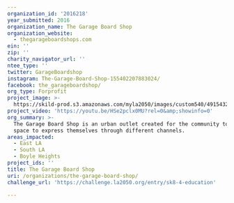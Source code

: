 ```yaml
---
organization_id: '2016218'
year_submitted: 2016
organization_name: The Garage Board Shop
organization_website:
  - thegarageboardshops.com
ein: ''
zip: ''
charity_navigator_url: ''
ntee_type: ''
twitter: GarageBoardshop
instagram: The-Garage-Board-Shop-155402207883024/
facebook: the_garageboardshop/
org_type: Forprofit
project_image: >-
  https://skild-prod.s3.amazonaws.com/myla2050/images/custom540/4915432065741-team91.jpg
project_video: 'https://youtu.be/HSe2pclx0MU?rel=0&amp;showinfo=0'
org_summary: >-
  The Garage Board Shop is an urban outlet created for the community to have a
  space to express themselves through different channels.
areas_impacted:
  - East LA
  - South LA
  - Boyle Heights
project_ids: ''
title: The Garage Board Shop
uri: /organizations/the-garage-board-shop/
challenge_url: 'https://challenge.la2050.org/entry/sk8-4-education'

---
```

